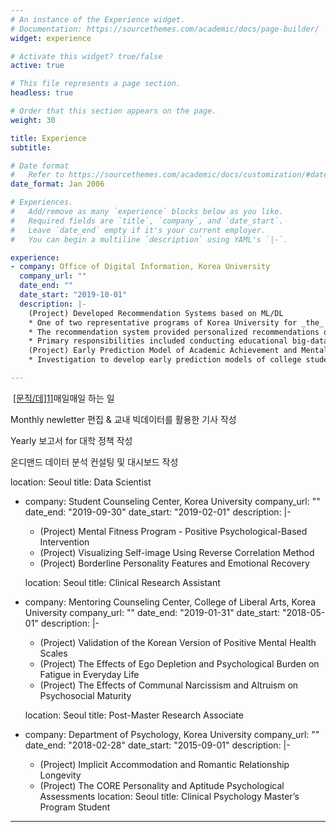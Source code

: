 ```yaml
---
# An instance of the Experience widget.
# Documentation: https://sourcethemes.com/academic/docs/page-builder/
widget: experience

# Activate this widget? true/false
active: true

# This file represents a page section.
headless: true

# Order that this section appears on the page.
weight: 30

title: Experience
subtitle:

# Date format
#   Refer to https://sourcethemes.com/academic/docs/customization/#date-format
date_format: Jan 2006

# Experiences.
#   Add/remove as many `experience` blocks below as you like.
#   Required fields are `title`, `company`, and `date_start`.
#   Leave `date_end` empty if it's your current employer.
#   You can begin a multiline `description` using YAML's `|-`.

experience:
- company: Office of Digital Information, Korea University
  company_url: ""
  date_end: ""
  date_start: "2019-10-01"
  description: |-
    (Project) Developed Recommendation Systems based on ML/DL
    * One of two representative programs of Korea University for _the_ _(government-funded) University Innovation Support Project_.
    * The recommendation system provided personalized recommendations of lectures, majors, and extra-curricular activities for college students to help them explore broader fields and find the right choice that fits their needs. This project has been covered by 10+ media outlets as the very first case in South Korea.
    * Primary responsibilities included conducting educational big-data mining, developing core recommendation algorithms based on ML/DL techniques (_TF-IDF, Bayesian probability, cosine similarity, UMAP, and GCN, etc._), applying for two patents as a primary inventor, writing a manuscript for publication.
    (Project) Early Prediction Model of Academic Achievement and Mental Health of College Students Based on Deep Neural Networks Using Online Learning Big Data
    * Investigation to develop early prediction models of college students’ academic achievement and mental health based on Recurrent Neural networks using massive log data in the Learning Management System (LMS).

---
```


 [\[문직/데\]1\]](#_msoanchor_1)매일매일  하는  일

Monthly newletter 편집 & 교내  빅데이터를  활용한  기사  작성

Yearly 보고서 for 대학  정책  작성

온디맨드  데이터  분석  컨설팅  및  대시보드  작성

  location: Seoul
  title: Data Scientist
  
- company: Student Counseling Center, Korea University
  company_url: ""
  date_end: "2019-09-30"
  date_start: "2019-02-01"
  description: |-
    * (Project) Mental Fitness Program - Positive Psychological-Based Intervention  
    * (Project) Visualizing Self-image Using Reverse Correlation Method
    * (Project) Borderline Personality Features and Emotional Recovery

  location: Seoul
  title: Clinical Research Assistant


- company: Mentoring Counseling Center, College of Liberal Arts, Korea University
  company_url: ""
  date_end: "2019-01-31"
  date_start: "2018-05-01"
  description: |-
    * (Project) Validation of the Korean Version of Positive Mental Health Scales
    * (Project) The Effects of Ego Depletion and Psychological Burden on Fatigue in Everyday Life
    * (Project) The Effects of Communal Narcissism and Altruism on Psychosocial Maturity
  
  location: Seoul
  title: Post-Master Research Associate  
  
  
- company: Department of Psychology, Korea University
  company_url: ""
  date_end: "2018-02-28"
  date_start: "2015-09-01"
  description: |-
    * (Project) Implicit Accommodation and Romantic Relationship Longevity
    * (Project) The CORE Personality and Aptitude Psychological Assessments
  location: Seoul
  title: Clinical Psychology Master’s Program Student

---

